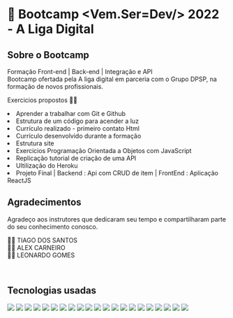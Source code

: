 # 🚀 Bootcamp <Vem.Ser=Dev/> 2022 - A Liga Digital 

## Sobre o Bootcamp
Formação Front-end | Back-end | Integração e API </br>
Bootcamp ofertada pela A liga digital em parceria com o Grupo DPSP, na formação de novos profissionais.

Exercicios propostos  👨‍💻
<li> Aprender a trabalhar com Git e Github
<li> Estrutura de um código para acender a luz
<li> Currículo realizado -  primeiro contato Html
<li> Currículo desenvolvido durante a formação 
<li> Estrutura site
<li> Exercicios Programação Orientada a Objetos com JavaScript
<li> Replicação tutorial de criação de uma API
<li> Ultilização do Heroku
<li> Projeto Final | Backend : Api com CRUD de item | FrontEnd : Aplicação ReactJS

</br>

## Agradecimentos 
Agradeço aos instrutores que dedicaram seu tempo e compartilharam parte do seu conhecimento conosco.

👨‍🏫 TIAGO DOS SANTOS </br>
👨‍🏫 ALEX CARNEIRO </br>
👨‍🏫 LEONARDO GOMES 

</br>

## Tecnologias usadas

<div  display: inline-block>
<img src="https://img.shields.io/badge/git-%23F05033.svg?style=for-the-badge&logo=git&logoColor=white">
<img src="https://img.shields.io/badge/github-%23121011.svg?style=for-the-badge&logo=github&logoColor=white">
<img src="https://img.shields.io/badge/html5-%23E34F26.svg?style=for-the-badge&logo=html5&logoColor=white">
<img src="https://img.shields.io/badge/css3-%231572B6.svg?style=for-the-badge&logo=css3&logoColor=white">
<img src="https://img.shields.io/badge/javascript-%23323330.svg?style=for-the-badge&logo=javascript&logoColor=%23F7DF1E">
<img src="https://img.shields.io/badge/TypeScript-007ACC?style=for-the-badge&logo=typescript&logoColor=white" /> 
<img src="https://img.shields.io/badge/Node.js-43853D?style=for-the-badge&logo=node.js&logoColor=white" /> 
<img src="https://img.shields.io/badge/React-20232A?style=for-the-badge&logo=react&logoColor=61DAFB" /> 
<img src="https://img.shields.io/badge/Next-black?style=for-the-badge&logo=next.js&logoColor=white">
<img src="https://img.shields.io/badge/express.js-%23404d59.svg?style=for-the-badge&logo=express&logoColor=%2361DAFB">
<img src="https://img.shields.io/badge/NPM-%23000000.svg?style=for-the-badge&logo=npm&logoColor=white">
<img src="https://img.shields.io/badge/nestjs-%23E0234E.svg?style=for-the-badge&logo=nestjs&logoColor=white">
<img src="https://img.shields.io/badge/<SQL>-<light grey>">
<img src="https://img.shields.io/badge/postgres-%23316192.svg?style=for-the-badge&logo=postgresql&logoColor=white"/>
<img src="https://img.shields.io/badge/-Swagger-%23Clojure?style=for-the-badge&logo=swagger&logoColor=white">
<img src="https://img.shields.io/badge/bootstrap-%23563D7C.svg?style=for-the-badge&logo=bootstrap&logoColor=white)">
<img src="https://img.shields.io/badge/Visual%20Studio%20Code-0078d7.svg?style=for-the-badge&logo=visual-studio-code&logoColor=white">
<img src="https://img.shields.io/badge/Heroku-430098?style=for-the-badge&logo=heroku&logoColor=white" />
<img src="https://img.shields.io/badge/Insomnia-black?style=for-the-badge&logo=insomnia&logoColor=5849BE">
<img src="https://img.shields.io/badge/Postman-FF6C37?style=for-the-badge&logo=postman&logoColor=white">
<img src="https://img.shields.io/badge/<DBeaver>-<light blue>">
</div>
</br></br>


<!--
<a href="https://www.linkedin.com/in/acsjunior/" target="_blank"><img src="https://img.shields.io/badge/-LinkedIn-%230077B5?style=for-the-badge&logo=linkedin&logoColor=white" target="_blank"></a>
-->


